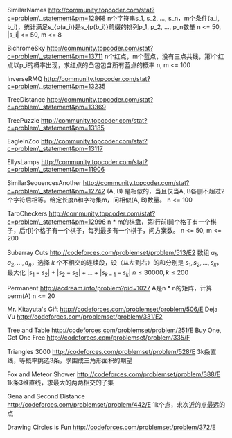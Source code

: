 SimilarNames http://community.topcoder.com/stat?c=problem\_statement&pm=12868 
n个字符串s\_1, s\_2, …, s\_n，m个条件(a\_i, b\_i)，统计满足s\_{p(a\_i)}是s\_{p(b\_i)}前缀的排列p\_1, p\_2, …, p\_n数量 
n <= 50, |s\_i| <= 50, m <= 8 

BichromeSky http://community.topcoder.com/stat?c=problem\_statement&pm=13711 
n个红点，m个蓝点，没有三点共线，第i个红点以p\_i的概率出现，求红点的凸包包含所有蓝点的概率 
n, m <= 100 

InverseRMQ http://community.topcoder.com/stat?c=problem\_statement&pm=13235 

TreeDistance http://community.topcoder.com/stat?c=problem\_statement&pm=13369 

TreePuzzle http://community.topcoder.com/stat?c=problem\_statement&pm=13185 

EagleInZoo http://community.topcoder.com/stat?c=problem\_statement&pm=13117 

EllysLamps http://community.topcoder.com/stat?c=problem\_statement&pm=11906 

SimilarSequencesAnother http://community.topcoder.com/stat?c=problem\_statement&pm=12742 
(A, B) 是相似的，当且仅当A, B各删不超过2个字符后相等。给定长度n和字符集m，问相似(A, B)数量。 
n <= 100 

TaroCheckers http://community.topcoder.com/stat?c=problem\_statement&pm=12996 
n \* m的棋盘，第i行前l\[i\]个格子有一个棋子，后r\[i\]个格子有一个棋子，每列最多有一个棋子，问方案数。 
n <= 50, m <= 200 

Subarray Cuts http://codeforces.com/problemset/problem/513/E2
数组 $a_1, a_2, …, a_n$，选择 $k$ 个不相交的连续段，设（从左到右）的和分别是 $s_1, s_2, …, s_k$，最大化 $|s_1 - s_2| + |s_2 - s_3| + … + |s_{k - 1} - s_k|$
$n \le 30000, k \le 200$

Permanent http://acdream.info/problem?pid=1027 
A是n \* n的矩阵，计算perm(A) 
n <= 20 

Mr. Kitayuta's Gift http://codeforces.com/problemset/problem/506/E 
Deja Vu http://codeforces.com/problemset/problem/331/E2 

Tree and Table http://codeforces.com/problemset/problem/251/E 
Buy One, Get One Free http://codeforces.com/problemset/problem/335/F 

Triangles 3000 http://codeforces.com/problemset/problem/528/E
3k条直线，等概率挑选3条，求围成三角形面积的期望 

Fox and Meteor Shower http://codeforces.com/problemset/problem/388/E
1k条3维直线，求最大的两两相交的子集 

Gena and Second Distance http://codeforces.com/problemset/problem/442/E 
1k个点，求次近的点最远的点 

Drawing Circles is Fun http://codeforces.com/problemset/problem/372/E 